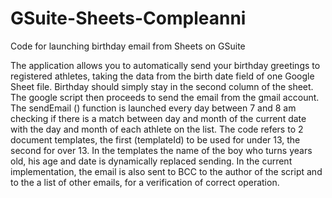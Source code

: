 # GSuite-Sheets-Compleanni
Code for launching birthday email from Sheets on GSuite

The application allows you to automatically send your birthday greetings to registered athletes, taking the data from the birth date field of one Google Sheet file.
Birthday should simply stay in the second column of the sheet.
The google script then proceeds to send the email from the gmail account.
The sendEmail () function is launched every day between 7 and 8 am checking if there is a match between day and month of the current date with the day and month of each athlete on the list.
The code refers to 2 document templates, the first (templateId) to be used for under 13, the second for over 13.
In the templates the name of the boy who turns years old, his age and date is dynamically replaced sending.
In the current implementation, the email is also sent to BCC to the author of the script and to the a list of other emails, for a verification of correct operation.
